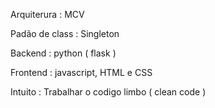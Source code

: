 Arquiterura : MCV

Padão de class : Singleton

Backend : python ( flask )

Frontend :  javascript, HTML e CSS 

Intuito : Trabalhar o codigo limbo ( clean code )
